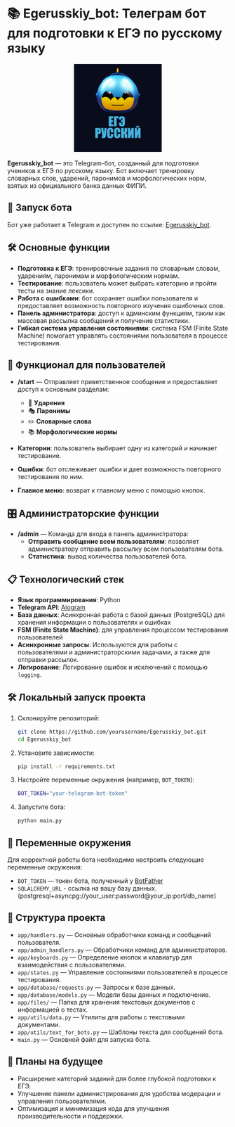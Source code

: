 
# 📚 Egerusskiy_bot: Телеграм бот для подготовки к ЕГЭ по русскому языку

<p align="center">
  <img src="files/ege_bot.png" alt="Egerusskiy_bot Logo" width="200"/>
</p>

**Egerusskiy_bot** — это Telegram-бот, созданный для подготовки учеников к ЕГЭ по русскому языку. Бот включает тренировку словарных слов, ударений, паронимов и морфологических норм, взятых из официального банка данных ФИПИ.

## 📢 Запуск бота

Бот уже работает в Telegram и доступен по ссылке: [Egerusskiy_bot](https://t.me/Egerusskiy_bot).

## 🛠 Основные функции

- **Подготовка к ЕГЭ**: тренировочные задания по словарным словам, ударениям, паронимам и морфологическим нормам.
- **Тестирование**: пользователь может выбрать категорию и пройти тесты на знание лексики.
- **Работа с ошибками**: бот сохраняет ошибки пользователя и предоставляет возможность повторного изучения ошибочных слов.
- **Панель администратора**: доступ к админским функциям, таким как массовая рассылка сообщений и получение статистики.
- **Гибкая система управления состояниями**: система FSM (Finite State Machine) помогает управлять состояниями пользователя в процессе тестирования.
  
## 🚀 Функционал для пользователей

- **/start** — Отправляет приветственное сообщение и предоставляет доступ к основным разделам:
  - 📢 **Ударения**
  - 🎭 **Паронимы**
  - ✏️ **Словарные слова**
  - 📚 **Морфологические нормы**
  
- **Категории**: пользователь выбирает одну из категорий и начинает тестирование.
- **Ошибки**: бот отслеживает ошибки и дает возможность повторного тестирования по ним.
- **Главное меню**: возврат к главному меню с помощью кнопок.

## 🎛 Администраторские функции

- **/admin** — Команда для входа в панель администратора:
  - **Отправить сообщение всем пользователям**: позволяет администратору отправить рассылку всем пользователям бота.
  - **Статистика**: вывод количества пользователей бота.
  
## 📋 Технологический стек

- **Язык программирования**: Python
- **Telegram API**: [Aiogram](https://docs.aiogram.dev/)
- **База данных**: Асинхронная работа с базой данных (PostgreSQL) для хранения информации о пользователях и ошибках
- **FSM (Finite State Machine)**: для управления процессом тестирования пользователей
- **Асинхронные запросы**: Используются для работы с пользователями и администраторскими задачами, а также для отправки рассылок.
- **Логирование**: Логирование ошибок и исключений с помощью `logging`.

## 🛠 Локальный запуск проекта

1. Склонируйте репозиторий:
   ```bash
   git clone https://github.com/yourusername/Egerusskiy_bot.git
   cd Egerusskiy_bot
   ```

2. Установите зависимости:
   ```bash
   pip install -r requirements.txt
   ```

3. Настройте переменные окружения (например, `BOT_TOKEN`):
   ```bash
   BOT_TOKEN="your-telegram-bot-token"
   ```

4. Запустите бота:
   ```bash
   python main.py
   ```

## 🔑 Переменные окружения

Для корректной работы бота необходимо настроить следующие переменные окружения:

- `BOT_TOKEN` — токен бота, полученный у [BotFather](https://t.me/BotFather)
- `SQLALCHEMY_URL` - ссылка на вашу базу данных. (postgresql+asyncpg://your_user:password@your_ip:port/db_name)

## 📄 Структура проекта

- `app/handlers.py` — Основные обработчики команд и сообщений пользователя.
- `app/admin_handlers.py` — Обработчики команд для администраторов.
- `app/keyboards.py` — Определение кнопок и клавиатур для взаимодействия с пользователями.
- `app/states.py` — Управление состояниями пользователей в процессе тестирования.
- `app/database/requests.py` — Запросы к базе данных.
- `app/database/models.py` — Модели базы данных и подключение.
- `app/files/` — Папка для хранения текстовых документов с информацией о тестах.
- `app/utils/data.py` — Утилиты для работы с текстовыми документами.
- `app/utils/text_for_bots.py` — Шаблоны текста для сообщений бота.
- `main.py` — Основной файл для запуска бота.

## 📝 Планы на будущее

- Расширение категорий заданий для более глубокой подготовки к ЕГЭ.
- Улучшение панели администрирования для удобства модерации и управления пользователями.
- Оптимизация и минимизация кода для улучшения производительности и поддержки.
